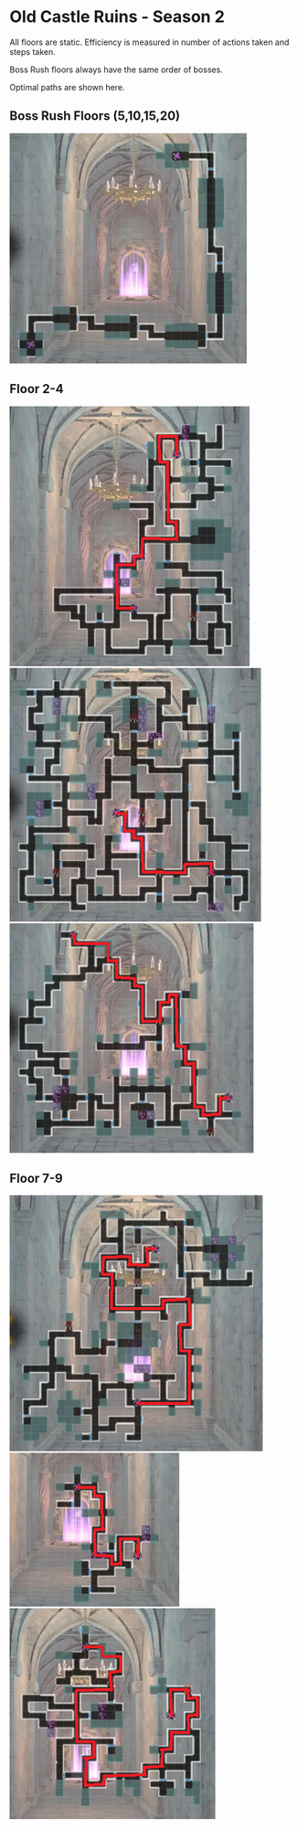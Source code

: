 # Old Castle Ruins - Season 2

All floors are static. Efficiency is measured in number of actions taken and steps taken.

Boss Rush floors always have the same order of bosses.

Optimal paths are shown here.

## Boss Rush Floors (5,10,15,20)

![](img/boss-rush.png)

## Floor 2-4
![](img/floor2.png)
![](img/floor3.png)
![](img/floor4.png)

## Floor 7-9
![](img/floor7.png)
![](img/floor8.png)
![](img/floor9.png)
